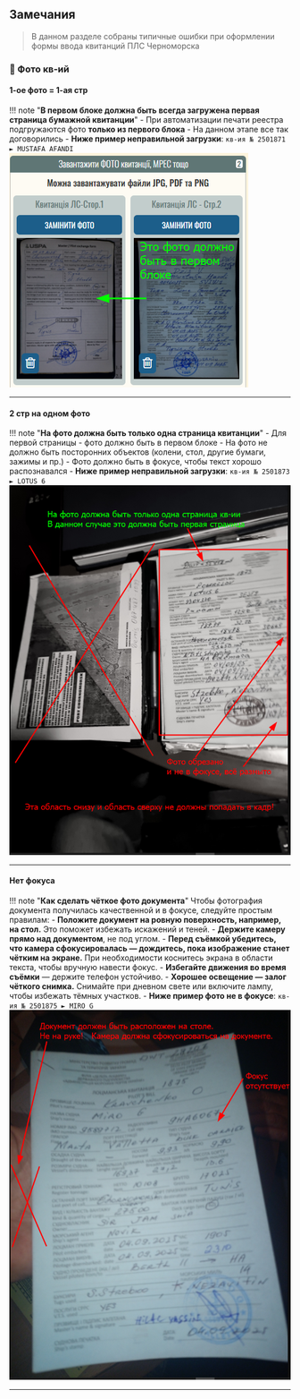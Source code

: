 ## Замечания
> В данном разделе собраны типичные ошибки при оформлении формы ввода квитанций ПЛС Черноморска
### 📸 Фото кв-ий
#### 1-ое фото = 1-ая стр
!!! note "**В первом блоке должна быть всегда загружена первая страница бумажной квитанции**"
    - При автоматизации печати реестра подгружаются фото **только из первого блока**
    - На данном этапе все так договорились
    - **Ниже пример неправильной загрузки**: `кв-ия № 2501871 ► MUSTAFA AFANDI`
    ![В первом блоке вторая страница кв-ии](images/ilk_prov_err_001_photo_001.png)

---

#### 2 стр на одном фото
!!! note "**На фото должна быть только одна страница квитанции**"
    - Для первой страницы - фото должно быть в первом блоке
    - На фото не должно быть посторонних объектов (колени, стол, другие бумаги, зажимы и пр.)
    - Фото должно быть в фокусе, чтобы текст хорошо распознавался
    - **Ниже пример неправильной загрузки**: `кв-ия № 2501873 ► LOTUS 6`
    ![2 стр на одном фото](images/ilk_prov_err_001_photo_002.png)

---

#### Нет фокуса
!!! note "**Как сделать чёткое фото документа**"
    Чтобы фотография документа получилась качественной и в фокусе, следуйте простым правилам:
    - **Положите документ на ровную поверхность, например, на стол.** Это поможет избежать искажений и теней.
    - **Держите камеру прямо над документом**, не под углом.
    - **Перед съёмкой убедитесь, что камера сфокусировалась — дождитесь, пока изображение станет чётким на экране.** При необходимости коснитесь экрана в области текста, чтобы вручную навести фокус.
    - **Избегайте движения во время съёмки** — держите телефон устойчиво.
    - **Хорошее освещение — залог чёткого снимка.** Снимайте при дневном свете или включите лампу, чтобы избежать тёмных участков.
    - **Ниже пример фото не в фокусе**: `кв-ия № 2501875 ► MIRO G`
    ![2 стр на одном фото](images/ilk_prov_err_001_photo_003.png)

---
